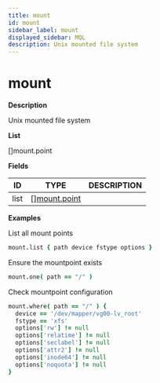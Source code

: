 ```yaml
---
title: mount
id: mount
sidebar_label: mount
displayed_sidebar: MQL
description: Unix mounted file system
---
```


# mount

**Description**

Unix mounted file system

**List**

[]mount.point

**Fields**

| ID   | TYPE                                    | DESCRIPTION |
| ---- | --------------------------------------- | ----------- |
| list | &#91;&#93;[mount.point](mount.point.md) |             |

**Examples**

List all mount points

```coffeescript
mount.list { path device fstype options }
```

Ensure the mountpoint exists

```coffeescript
mount.one( path == "/" )
```

Check mountpoint configuration

```coffeescript
mount.where( path == "/" ) {
  device == '/dev/mapper/vg00-lv_root'
  fstype == 'xfs'
  options['rw'] != null
  options['relatime'] != null
  options['seclabel'] != null
  options['attr2'] != null
  options['inode64'] != null
  options['noquota'] != null
}
```
